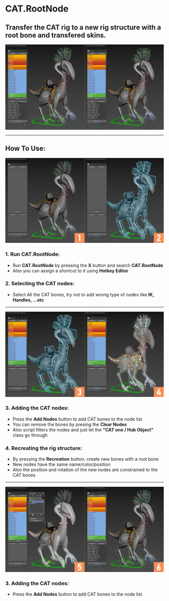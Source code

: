 # CAT.RootNode
## Transfer the CAT rig to a new rig structure with a root bone and transfered skins.
![](img/0.gif)

---
## How To Use:
![](img/1.jpg)
### 1. Run CAT.RootNode:
  * Run **CAT.RootNode** by pressing the **X** button and search **CAT.RootNode**
  * Also you can assign a shortcut to it using **Hotkey Editor**
  
### 2. Selecting the CAT nodes:
  * Select All the CAT bones, try not to add wrong type of nodes like **IK, Handles, ...etc**
  
---
![](img/2.jpg)
### 3. Adding the CAT nodes:
  * Press the **Add Nodes** button to add CAT bones to the node list
  * You can remove the bones by presing the **Clear Nodes**
  * Also script filters the nodes and just let the **"CAT one / Hub Object"** class go through
### 4. Recreating the rig structure:
  * By pressing the **Recreation** button, create new bones with a root bone
  * New nodes have the same name/color/position
  * Also the position and rotation of the new nodes are constrained to the CAT bones
---
![](img/3.jpg)
### 3. Adding the CAT nodes:
  * Press the **Add Nodes** button to add CAT bones to the node list
